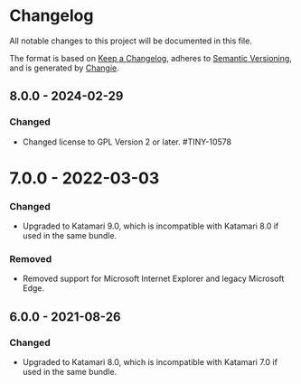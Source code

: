 # Changelog
All notable changes to this project will be documented in this file.

The format is based on [Keep a Changelog](https://keepachangelog.com/en/1.0.0/),
adheres to [Semantic Versioning](https://semver.org/spec/v2.0.0.html),
and is generated by [Changie](https://github.com/miniscruff/changie).

## 8.0.0 - 2024-02-29

### Changed
- Changed license to GPL Version 2 or later. #TINY-10578

# 7.0.0 - 2022-03-03

### Changed
- Upgraded to Katamari 9.0, which is incompatible with Katamari 8.0 if used in the same bundle.

### Removed
- Removed support for Microsoft Internet Explorer and legacy Microsoft Edge.

## 6.0.0 - 2021-08-26

### Changed
- Upgraded to Katamari 8.0, which is incompatible with Katamari 7.0 if used in the same bundle.

